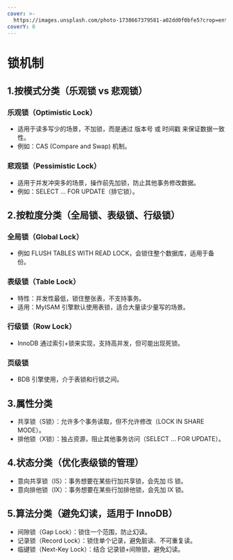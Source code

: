 ```yaml
---
cover: >-
  https://images.unsplash.com/photo-1738667379581-a02dd0f0bfe5?crop=entropy&cs=srgb&fm=jpg&ixid=M3wxOTcwMjR8MHwxfHJhbmRvbXx8fHx8fHx8fDE3MzkyNjM3ODJ8&ixlib=rb-4.0.3&q=85
coverY: 0
---
```


# 锁机制

## 1.按模式分类（乐观锁 vs 悲观锁）

### 乐观锁（Optimistic Lock）

* 适用于读多写少的场景，不加锁，而是通过 版本号 或 时间戳 来保证数据一致性。
* 例如：CAS (Compare and Swap) 机制。

### 悲观锁（Pessimistic Lock）

* 适用于并发冲突多的场景，操作前先加锁，防止其他事务修改数据。
* 例如：SELECT ... FOR UPDATE（排它锁）。

## 2.按粒度分类（全局锁、表级锁、行级锁）

### 全局锁（Global Lock）

* 例如 FLUSH TABLES WITH READ LOCK，会锁住整个数据库，适用于备份。

### 表级锁（Table Lock）

* 特性：并发性最低，锁住整张表，不支持事务。
* 适用：MyISAM 引擎默认使用表锁，适合大量读少量写的场景。

### 行级锁（Row Lock）

* InnoDB 通过索引+锁来实现，支持高并发，但可能出现死锁。

### 页级锁

* BDB 引擎使用，介于表锁和行锁之间。

## 3.属性分类

* 共享锁（S锁）：允许多个事务读取，但不允许修改（LOCK IN SHARE MODE）。
* 排他锁（X锁）：独占资源，阻止其他事务访问（SELECT ... FOR UPDATE）。

## 4.状态分类（优化表级锁的管理）

* 意向共享锁（IS）：事务想要在某些行加共享锁，会先加 IS 锁。
* 意向排他锁（IX）：事务想要在某些行加排他锁，会先加 IX 锁。

## 5.算法分类（避免幻读，适用于 InnoDB）

* 间隙锁（Gap Lock）：锁住一个范围，防止幻读。
* 记录锁（Record Lock）：锁住单个记录，避免脏读、不可重复读。
* 临键锁（Next-Key Lock）：结合 记录锁+间隙锁，避免幻读。







